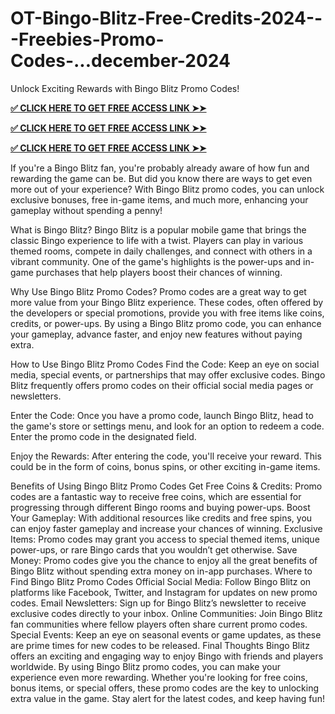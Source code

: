 # OT-Bingo-Blitz-Free-Credits-2024---Freebies-Promo-Codes-...december-2024
Unlock Exciting Rewards with Bingo Blitz Promo Codes!

**[✅ CLICK HERE TO GET FREE ACCESS LINK ➤➤](https://royxn.com/Bingo-Blitz)**

**[✅ CLICK HERE TO GET FREE ACCESS LINK ➤➤](https://royxn.com/Bingo-Blitz)**

**[✅ CLICK HERE TO GET FREE ACCESS LINK ➤➤](https://royxn.com/Bingo-Blitz)**

If you're a Bingo Blitz fan, you're probably already aware of how fun and rewarding the game can be. But did you know there are ways to get even more out of your experience? With Bingo Blitz promo codes, you can unlock exclusive bonuses, free in-game items, and much more, enhancing your gameplay without spending a penny!

What is Bingo Blitz?
Bingo Blitz is a popular mobile game that brings the classic Bingo experience to life with a twist. Players can play in various themed rooms, compete in daily challenges, and connect with others in a vibrant community. One of the game's highlights is the power-ups and in-game purchases that help players boost their chances of winning.

Why Use Bingo Blitz Promo Codes?
Promo codes are a great way to get more value from your Bingo Blitz experience. These codes, often offered by the developers or special promotions, provide you with free items like coins, credits, or power-ups. By using a Bingo Blitz promo code, you can enhance your gameplay, advance faster, and enjoy new features without paying extra.

How to Use Bingo Blitz Promo Codes
Find the Code: Keep an eye on social media, special events, or partnerships that may offer exclusive codes. Bingo Blitz frequently offers promo codes on their official social media pages or newsletters.

Enter the Code: Once you have a promo code, launch Bingo Blitz, head to the game's store or settings menu, and look for an option to redeem a code. Enter the promo code in the designated field.

Enjoy the Rewards: After entering the code, you'll receive your reward. This could be in the form of coins, bonus spins, or other exciting in-game items.

Benefits of Using Bingo Blitz Promo Codes
Get Free Coins & Credits: Promo codes are a fantastic way to receive free coins, which are essential for progressing through different Bingo rooms and buying power-ups.
Boost Your Gameplay: With additional resources like credits and free spins, you can enjoy faster gameplay and increase your chances of winning.
Exclusive Items: Promo codes may grant you access to special themed items, unique power-ups, or rare Bingo cards that you wouldn’t get otherwise.
Save Money: Promo codes give you the chance to enjoy all the great benefits of Bingo Blitz without spending extra money on in-app purchases.
Where to Find Bingo Blitz Promo Codes
Official Social Media: Follow Bingo Blitz on platforms like Facebook, Twitter, and Instagram for updates on new promo codes.
Email Newsletters: Sign up for Bingo Blitz’s newsletter to receive exclusive codes directly to your inbox.
Online Communities: Join Bingo Blitz fan communities where fellow players often share current promo codes.
Special Events: Keep an eye on seasonal events or game updates, as these are prime times for new codes to be released.
Final Thoughts
Bingo Blitz offers an exciting and engaging way to enjoy Bingo with friends and players worldwide. By using Bingo Blitz promo codes, you can make your experience even more rewarding. Whether you're looking for free coins, bonus items, or special offers, these promo codes are the key to unlocking extra value in the game. Stay alert for the latest codes, and keep having fun!



